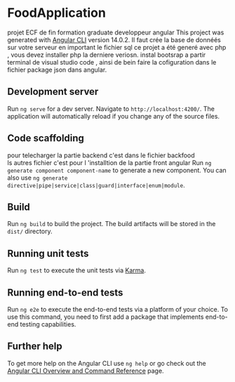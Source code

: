 # FoodApplication
projet  ECF de fin formation graduate developpeur angular
This project was generated with [Angular CLI](https://github.com/angular/angular-cli) version 14.0.2.
Il faut  crée la base de donnéés sur votre serveur en important le fichier sql 
ce projet a été generé avec php , vous devez installer php la  derniere veriosn.
instal bootsrap a partir  terminal de visual studio code , ainsi de bein faire la cofiguration dans le fichier package json dans  angular.
## Development server

Run `ng serve` for a dev server. Navigate to `http://localhost:4200/`. The application will automatically reload if you change any of the source files.

## Code scaffolding
pour telecharger la partie backend  c'est dans le fichier backfood  
ls autres fichier c'est pour l 'installtion de la partie front angular
Run `ng generate component component-name` to generate a new component. You can also use `ng generate directive|pipe|service|class|guard|interface|enum|module`.

## Build

Run `ng build` to build the project. The build artifacts will be stored in the `dist/` directory.

## Running unit tests

Run `ng test` to execute the unit tests via [Karma](https://karma-runner.github.io).

## Running end-to-end tests

Run `ng e2e` to execute the end-to-end tests via a platform of your choice. To use this command, you need to first add a package that implements end-to-end testing capabilities.

## Further help

To get more help on the Angular CLI use `ng help` or go check out the [Angular CLI Overview and Command Reference](https://angular.io/cli) page.
